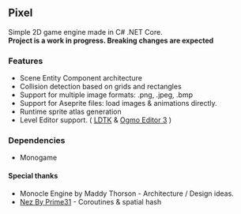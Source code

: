 ## Pixel
Simple 2D game engine made in C# .NET Core.  
**Project is a work in progress. Breaking changes are expected**

### Features
* Scene Entity Component architecture
* Collision detection based on grids and rectangles
* Support for multiple image formats: .png, .jpeg, .bmp
* Support for Aseprite files: load images & animations directly.
* Runtime sprite atlas generation
* Level Editor support. ( [LDTK](https://ldtk.io/) & [Ogmo Editor 3](https://ogmo-editor-3.github.io/) )

### Dependencies
* Monogame

#### Special thanks

*  Monocle Engine by Maddy Thorson - Architecture / Design ideas.
* [Nez By Prime31](https://github.com/prime31/Nez)  - Coroutines & spatial hash
